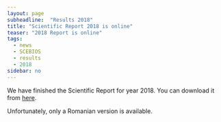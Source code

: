 ```yaml
---
layout: page
subheadline:  "Results 2018"
title: "Scientific Report 2018 is online"
teaser: "2018 Report is online"
tags:
  - news
  - SCEBIOS
  - results
  - 2018
sidebar: no
---
```


We have finished the Scientific Report for year 2018. 
You can download it from [here][1].

Unfortunately, only a Romanian version is available.


[1]: {{site.url}}/{{site.storagefolder}}/Raport2018.pdf
